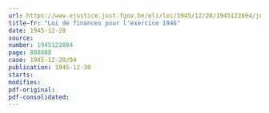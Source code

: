 ```yaml
---
url: https://www.ejustice.just.fgov.be/eli/loi/1945/12/28/1945122804/justel
title-fr: "Loi de finances pour l'exercice 1946"
date: 1945-12-28
source:
number: 1945122804
page: 888888
case: 1945-12-28/04
publication: 1945-12-30
starts:
modifies:
pdf-original:
pdf-consolidated:
---
```


